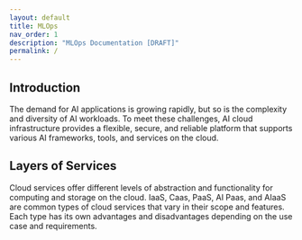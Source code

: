 ```yaml
---
layout: default
title: MLOps
nav_order: 1
description: "MLOps Documentation [DRAFT]"
permalink: /
---
```


## Introduction
The demand for AI applications is growing rapidly, but so is the complexity and diversity of AI workloads. To meet these challenges, AI cloud infrastructure provides a flexible, secure, and reliable platform that supports various AI frameworks, tools, and services on the cloud.

## Layers of Services
Cloud services offer different levels of abstraction and functionality for computing and storage on the cloud.
IaaS, Caas, PaaS, AI Paas, and AIaaS are common types of cloud services that vary in their scope and features.
Each type has its own advantages and disadvantages depending on the use case and requirements.
